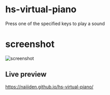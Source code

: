 # hs-virtual-piano
Press one of the specified keys to play a sound

# screenshot
![screenshot](https://i.imgur.com/lJCPIzT.png)

## Live preview
https://naiiiden.github.io/hs-virtual-piano/
